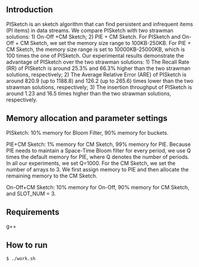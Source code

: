 ## Introduction
PISketch is an sketch algorithm that can find persistent and infrequent items (PI items) in data streams.
We compare PISketch with two strawman solutions: 1) On-Off +CM Sketch; 2) PIE + CM Sketch. For PISketch and On-Off + CM Sketch, we set the memory size range to 100KB-250KB. For PIE + CM Sketch, the memory size range is set to 10000KB-25000KB, which is 100 times the one of PISketch. 
Our experimental results demonstrate the advantage of PISketch over the two strawman solutions: 1) The Recall Rate (RR) of PISketch is around 25.3% and 66.3% higher than the two strawman solutions, respectively; 2) The Average Relative Error (ARE) of PISketch is around 820.9 (up to 1188.8) and 126.2 (up to 265.6) times lower than the two strawman solutions, respectively; 3) The insertion throughput of PISketch is around 1.23 and 16.5 times higher than the two strawman solutions, respectively.
## Memory allocation and parameter settings
PISketch: 10% memory for Bloom Filter, 90% memory for buckets.

PIE+CM Sketch: 1% memory for CM Sketch, 99% memory for PIE. 
Because PIE needs to maintain a Space-Time Bloom filter for every period, we use Q times the default memory for PIE, where Q denotes the number of periods. In all our experiments, we set Q=1000. For the CM Sketch, we set the number of arrays to 3. We first assign memory to PIE and then allocate the remaining memory to the CM Sketch.

On-Off+CM Sketch: 10% memory for On-Off, 90% memory for CM Sketch, and SLOT_NUM = 3.
## Requirements
g++
## How to run
``` bash
$ ./work.sh
```
